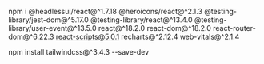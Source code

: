 npm i @headlessui/react@^1.7.18 @heroicons/react@^2.1.3 @testing-library/jest-dom@^5.17.0 @testing-library/react@^13.4.0 @testing-library/user-event@^13.5.0 react@^18.2.0 react-dom@^18.2.0 react-router-dom@^6.22.3 react-scripts@5.0.1 recharts@^2.12.4 web-vitals@^2.1.4


npm install tailwindcss@^3.4.3 --save-dev

